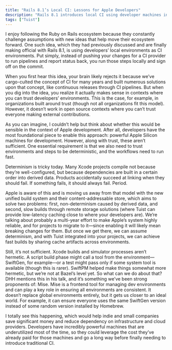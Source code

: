 ```yaml
---
title: "Rails 8.1’s Local CI: Lessons for Apple Developers"
description: "Rails 8.1 introduces local CI using developer machines instead of cloud pipelines. Could this work for Apple development? With deterministic builds and tools like Mise, it might save costs for small teams.​​​​​​​​​​​​​​​​"
tags: ["Tuist"]
---
```


I enjoy following the Ruby on Rails ecosystem because they constantly challenge assumptions with new ideas that help move their ecosystem forward. One such idea, which they had previously discussed and are finally making official with Rails 8.1, is using developers’ local environments as CI environments. Put simply, instead of pushing your changes for a CI provider to run pipelines and report status back, you run those steps locally and sign off on the commit.

When you first hear this idea, your brain likely rejects it because we’ve cargo-culted the concept of CI for many years and built numerous solutions upon that concept, like continuous releases through CI pipelines. But when you dig into the idea, you realize it actually makes sense in contexts where you can trust developers’ environments. This is the case, for example, in organizations built around trust (though not all organizations fit this model). However, it doesn’t work in open source contexts where you can’t trust everyone making external contributions.

As you can imagine, I couldn’t help but think about whether this would be sensible in the context of Apple development. After all, developers have the most foundational piece to enable this approach: powerful Apple Silicon machines for development. However, along with trust, these aren’t sufficient. One essential requirement is that we also need to trust environments and steps to be deterministic, and the workflows need to run fast.

Determinism is tricky today. Many Xcode projects compile not because they’re well-configured, but because dependencies are built in a certain order into derived data. Products accidentally succeed at linking when they should fail. If something fails, it should always fail. Period.

Apple is aware of this and is moving us away from that model with the new unified build system and their content-addressable store, which aims to solve two problems: first, non-determinism caused by derived data, and second, slow builds through remote storage solutions (where Tuist can provide low-latency caching close to where your developers are). We’re talking about probably a multi-year effort to make Apple’s system highly reliable, and for projects to migrate to it—since enabling it will likely mean breaking changes for them. But once we get there, we can assume determinism, and with Tuist integrated into your projects, we can achieve fast builds by sharing cache artifacts across environments.

Still, it’s not sufficient. Xcode builds and simulator processes aren’t hermetic. A script build phase might call a tool from the environment—SwiftGen, for example—or a test might pass only if some system tool is available (though this is rarer). SwiftPM helped make things somewhat more hermetic, but we’re not at Bazel’s level yet. So what can we do about that? DHH mentions this in his talk, and it’s something we’ve been strong proponents of: Mise. Mise is a frontend tool for managing dev environments and can play a key role in ensuring all environments are consistent. It doesn’t replace global environments entirely, but it gets us closer to an ideal world. For example, it can ensure everyone uses the same SwiftGen version instead of some random version installed by Homebrew.

I totally see this happening, which would help indie and small companies save significant money and reduce dependency on infrastructure and cloud providers. Developers have incredibly powerful machines that are underutilized most of the time, so they could leverage the cost they’ve already paid for those machines and go a long way before finally needing to introduce traditional CI.